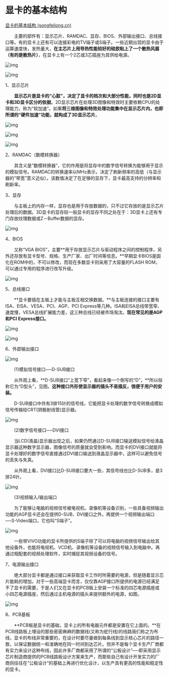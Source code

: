 # 显卡的基本结构

[显卡的基本结构 (songfeilong.cn)](http://www.songfeilong.cn/jiaoan/xianka/xianka2.htm)

　　主要的部件有：显示芯片、RAMDAC、显存、BIOS、外部输出接口、总线接口等。有的显卡上还有可以连接彩电的TV端子或S端子。一些近期出现的显卡由于运算速度快，发热量大，**在主芯片上用导热性能较好的硅胶粘上了一个散热风扇（有的是散热片）**，在显卡上有一个2芯或3芯插座为其供给电源。

![img](http://www.songfeilong.cn/jiaoan/xianka/image/01.gif)

![img](http://www.songfeilong.cn/jiaoan/xianka/image/10.gif)

1、显示芯片

　　**显示芯片是显卡的“心脏”，决定了显卡的档次和大部分性能，同时也是2D显卡和3D显卡区分的依据**。2D显示芯片在处理3D图像和特效时主要依赖CPU的处理能力，称为“软加速”。如果**将三维图像和特效处理功能集中在显示芯片内，也即所谓的“硬件加速”功能，就构成了3D显示芯片**。

![img](http://www.songfeilong.cn/jiaoan/xianka/image/12.gif)

![img](http://www.songfeilong.cn/jiaoan/xianka/image/20.gif)

![img](http://www.songfeilong.cn/jiaoan/xianka/image/21.gif)

2、RAMDAC（数模转换器）

　　其含义是“数模转换器”，它的作用是将显存中的数字信号转换为能够用于显示的模拟信号。RAMDAC的转换速率以MHz表示，决定了刷新频率的高低（与显示器的“带宽”意义近似）。该数值决定了在足够的显存下，显卡最高支持的分辨率和刷新率。

3、显存

　　与主板上的内存一样，显存也是用于存放数据的，只不过它存放的是显示芯片处理后的数据。3D显卡的显存较一般显卡的显存不同之处在于：3D显卡上还有专门存放纹理数据或Z－Buffer数据的显存。

![img](http://www.songfeilong.cn/jiaoan/xianka/image/14.gif)

4、BIOS

　　又称“VGA BIOS”，主要**用于存放显示芯片与驱动程序之间的控制程序，另外还存放有显卡型号、规格、生产厂家、出厂时间等信息。**早期显卡BIOS是固化在ROM中的，不可以修改，而现在多数显卡则采用了大容量的FLASH ROM，可以通过专用的程序进行改写升级。

![img](http://www.songfeilong.cn/jiaoan/xianka/image/15.gif)

5、总线接口

　　**显卡要插在主板上才能与主板互相交换数据。**与主板连接的接口主要有ISA、EISA、VESA、PCI、AGP、PCI Express等几种。ISA和EISA总线带宽窄、速度慢，VESA总线扩展能力差，这三种总线已经被市场淘汰。**现在常见的是AGP和PCI Express接口。**

![img](http://www.songfeilong.cn/jiaoan/xianka/image/13.gif)

![img](http://www.songfeilong.cn/jiaoan/xianka/image/03.gif)

6、外部输出接口

![img](http://www.songfeilong.cn/jiaoan/xianka/image/04.gif)

　　(1)模拟信号接口──D-SUB接口

　　从外观上看，**D-SUB接口“上宽下窄”，看起来像一个倒写的“D”，**所以俗称它为“D型头”，见图。**这种接口外形使显示器的插头不易插反，很便于用户的安装。**

　　D-SUB接口中共有3排15针的信号线，它能把显卡处理的数字信号转换成模拟信号传输给CRT(阴极射线管)显示器。

![img](http://www.songfeilong.cn/jiaoan/xianka/image/16.gif)

　　(2)数字信号接口──DVI接口

　　当LCD(液晶)显示器出现之后，如果仍然通过D-SUB接口输送模拟信号给液晶显示器这种数字显示器，图像信号的质量就会受到影响。而显卡的DVI接口就能将显卡处理好的数字信号直接通过DVI接口输送到液晶显示器中，这样可以避免信号的丢失与失真。

　　从外观上看，DVI接口比D-SUB接口要大一些，其信号线也比D-SUB多，是3排24针。

![img](http://www.songfeilong.cn/jiaoan/xianka/image/17.gif)

　　(3)视频输入/输出端口

　　为了能够让电脑的视频信号被电视机、录像机等设备识别，一些具备视频输出功能的AGP显卡还会在提供D-SUB、DVI接口之外，再提供一个视频输出端口──S-Video端口，它也叫“S端子”。

![img](http://www.songfeilong.cn/jiaoan/xianka/image/18.gif)

　　一些带VIVO功能的显卡所提供的S端子除了可以将电脑的视频信号输出给其他设备外，也能将电视机、VCD机、录像机等设备的视频信号输入到电脑中。再通过相配套的视频处理软件，实时捕捉其视频设备的信号。

7、电源输出接口

　　绝大部分显卡都是通过接口来获取显卡工作时所需要的电源，但是随着显示芯片能耗的增加，对于一些高端显卡而言，仅仅靠AGP接口所提供的电源已经满足不了显卡的需要，于是人们又在显卡的PCB板上安装一个标准的四芯电源插座或小四芯电源插座，然后通过主机电源的插头来提供额外的电源，如图。

![img](http://www.songfeilong.cn/jiaoan/xianka/image/19.gif)

8、PCB基板

　　**PCB板是显卡的基础，显卡上的所有电器元件都是安置在它上面的。**在PCB线路板上埋设的那些密密麻麻的数据线(又称为蛇行线)的线路我们称之为布线，显卡的布线非常重要的，在设计时要尽量做到每条线到显示核心芯片的路径一致，以保证数据统一和准确地在同一时间到达芯片。但并不是每个显卡生产厂商都有实力来设计这种布线，因此许多厂商都采用了所谓的“公板设计”──即采用显示芯片制造商提供的PCB线路板设计方案来生产，而那些自己有设计开发实力的厂商则往往在“公板设计”的基础上再进行优化设计，以生产具有更高的性能和稳定性的显卡。

